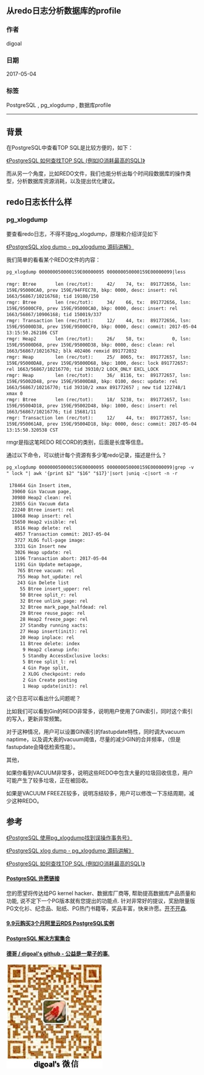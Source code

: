 ## 从redo日志分析数据库的profile  
              
### 作者              
digoal              
              
### 日期              
2017-05-04             
              
### 标签              
PostgreSQL , pg_xlogdump , 数据库profile       
              
----              
              
## 背景       
在PostgreSQL中查看TOP SQL是比较方便的，如下：  
  
[《PostgreSQL 如何查找TOP SQL (例如IO消耗最高的SQL)》](../201704/20170424_06.md)    
  
而从另一个角度，比如REDO文件，我们也能分析出每个时间段数据库的操作类型，分析数据库资源消耗，以及提出优化建议。  
  
## redo日志长什么样  
### pg_xlogdump  
要查看redo日志，不得不提pg_xlogdump，原理和介绍详见如下  
  
[《PostgreSQL xlog dump - pg_xlogdump 源码讲解》](../201302/20130223_01.md)    
  
我们简单的看看某个REDO文件的内容：  
  
```  
pg_xlogdump 000000050000159E00000095 000000050000159E00000099|less  
  
rmgr: Btree       len (rec/tot):     42/    74, tx:  891772656, lsn: 159E/95000CA0, prev 159E/94FFEC78, bkp: 0000, desc: insert: rel 1663/56867/10216768; tid 19180/150  
rmgr: Btree       len (rec/tot):     34/    66, tx:  891772656, lsn: 159E/95000CF0, prev 159E/95000CA0, bkp: 0000, desc: insert: rel 1663/56867/10906168; tid 150019/337  
rmgr: Transaction len (rec/tot):     12/    44, tx:  891772656, lsn: 159E/95000D38, prev 159E/95000CF0, bkp: 0000, desc: commit: 2017-05-04 13:15:50.262106 CST  
rmgr: Heap2       len (rec/tot):     26/    58, tx:          0, lsn: 159E/95000D68, prev 159E/95000D38, bkp: 0000, desc: clean: rel 1663/56867/10216762; blk 402406 remxid 891772032  
rmgr: Heap        len (rec/tot):     25/  8065, tx:  891772657, lsn: 159E/95000DA8, prev 159E/95000D68, bkp: 1000, desc: lock 891772657: rel 1663/56867/10216770; tid 39310/2 LOCK_ONLY EXCL_LOCK   
rmgr: Heap        len (rec/tot):     36/  8116, tx:  891772657, lsn: 159E/95002D48, prev 159E/95000DA8, bkp: 0100, desc: update: rel 1663/56867/10216770; tid 39310/2 xmax 891772657 ; new tid 122748/1 xmax 0  
rmgr: Btree       len (rec/tot):     18/  5238, tx:  891772657, lsn: 159E/95004D18, prev 159E/95002D48, bkp: 1000, desc: insert: rel 1663/56867/10216776; tid 15681/11  
rmgr: Transaction len (rec/tot):     12/    44, tx:  891772657, lsn: 159E/950061A8, prev 159E/95004D18, bkp: 0000, desc: commit: 2017-05-04 13:15:50.320538 CST  
```  
  
rmgr是指这笔REDO RECORD的类别，后面是长度等信息。   
  
通过以下命令，可以统计每个资源有多少笔redo记录，描述是什么？  
  
```  
pg_xlogdump 000000050000159E00000095 000000050000159E00000099|grep -v " lock "| awk '{print $2" "$16" "$17}'|sort |uniq -c|sort -n -r  
  
 178464 Gin Insert item,  
  39060 Gin Vacuum page,  
  30980 Heap2 clean: rel  
  23855 Gin Vacuum data  
  22240 Btree insert: rel  
  18068 Heap insert: rel  
  15650 Heap2 visible: rel  
   8516 Heap delete: rel  
   4057 Transaction commit: 2017-05-04  
   3727 XLOG full-page image:  
   3331 Gin Insert new  
   3026 Heap update: rel  
   1196 Transaction abort: 2017-05-04  
   1191 Gin Update metapage,  
    765 Btree vacuum: rel  
    755 Heap hot_update: rel  
    243 Gin Delete list  
     55 Btree insert_upper: rel  
     50 Btree split_r: rel  
     32 Btree unlink_page: rel  
     32 Btree mark_page_halfdead: rel  
     29 Btree reuse_page: rel  
     28 Heap2 freeze_page: rel  
     27 Standby running xacts:  
     27 Heap insert(init): rel  
     20 Heap inplace: rel  
     11 Btree delete: index  
      9 Heap2 cleanup info:  
      5 Standby AccessExclusive locks:  
      5 Btree split_l: rel  
      4 Gin Page split,  
      2 XLOG checkpoint: redo  
      2 Gin Create posting  
      1 Heap update(init): rel  
```  
  
这个日志可以看出什么问题呢？  
  
比如我们可以看到Gin的REDO非常多，说明用户使用了GIN索引，同时这个索引的写入，更新非常频繁。  
  
对于这种情况，用户可以设置GIN索引的fastupdate特性，同时调大vacuum naptime，以及调大表的vacuum阈值，尽量的减少GIN的合并频率，（但是fastupdate会降低检索性能）。  
  
其他，  
  
如果你看到VACUUM非常多，说明这些REDO中包含大量的垃圾回收信息，用户可能产生了较多垃圾，正在被回收。  
  
如果是VACUUM FREEZE较多，说明冻结较多，用户可以修改一下冻结周期，减少这种REDO。  
  
## 参考  
[《PostgreSQL 使用pg_xlogdump找到误操作事务号》](../201510/20151210_01.md)    
  
[《PostgreSQL xlog dump - pg_xlogdump 源码讲解》](../201302/20130223_01.md)    
  
[《PostgreSQL 如何查找TOP SQL (例如IO消耗最高的SQL)》](../201704/20170424_06.md)    

  
  
  
  
  
  
  
  
  
  
  
  
  
  
  
  
  
  
  
  
  
  
  
  
  
  
  
  
  
  
  
  
  
  
  
  
  
  
  
  
  
  
  
  
  
  
  
  
  
  
  
  
  
  
  
  
  
  
  
  
  
  
  
  
  
  
  
  
  
  
  
  
  
#### [PostgreSQL 许愿链接](https://github.com/digoal/blog/issues/76 "269ac3d1c492e938c0191101c7238216")
您的愿望将传达给PG kernel hacker、数据库厂商等, 帮助提高数据库产品质量和功能, 说不定下一个PG版本就有您提出的功能点. 针对非常好的提议，奖励限量版PG文化衫、纪念品、贴纸、PG热门书籍等，奖品丰富，快来许愿。[开不开森](https://github.com/digoal/blog/issues/76 "269ac3d1c492e938c0191101c7238216").  
  
  
#### [9.9元购买3个月阿里云RDS PostgreSQL实例](https://www.aliyun.com/database/postgresqlactivity "57258f76c37864c6e6d23383d05714ea")
  
  
#### [PostgreSQL 解决方案集合](https://yq.aliyun.com/topic/118 "40cff096e9ed7122c512b35d8561d9c8")
  
  
#### [德哥 / digoal's github - 公益是一辈子的事.](https://github.com/digoal/blog/blob/master/README.md "22709685feb7cab07d30f30387f0a9ae")
  
  
![digoal's wechat](../pic/digoal_weixin.jpg "f7ad92eeba24523fd47a6e1a0e691b59")
  

